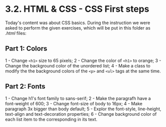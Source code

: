 # 3.2. HTML & CSS - CSS First steps
Today's content was about CSS basics. During the instruction we were asked to perform the given exercises, which will be put in this folder as _.html_ files:

## Part 1: Colors

1 - Change `<h1>` size to 65 pixels;
2 - Change the color of `<h1>` to orange;
3 - Change the background color of the unordered list; 
4 - Make a class to modify the the background colors of the `<p>` and `<ul>` tags at the same time.

## Part 2: Fonts
 
1 - Change h1's font family to sans-serif;
2 - Make the paragrafh have a font-weight of 600;
3 - Change font-size of body to 16px;
4 - Make paragraph 3x bigger than body default;
5 - Explor the font-style, line-height, text-align and text-decoration properties;
6 - Change background color of each list item to the corresponding in its text.